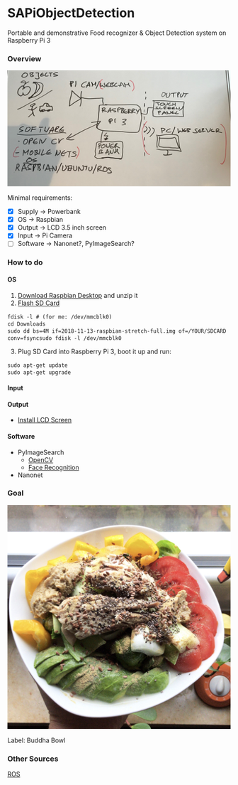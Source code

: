 # SAPiObjectDetection

Portable and demonstrative Food recognizer & Object Detection system on Raspberry Pi 3

### Overview
<p align="center">
  <img src="./images/overview.JPG">
</p>

Minimal requirements:
  * [x] Supply -> Powerbank
  * [x] OS -> Raspbian
  * [x] Output -> LCD 3.5 inch screen
  * [x] Input -> Pi Camera
  * [ ] Software -> Nanonet?, PyImageSearch?

### How to do

#### OS

1) [Download Raspbian Desktop](https://www.raspberrypi.org/downloads/raspbian/) and unzip it
2) [Flash SD Card](https://www.raspberrypi.org/documentation/installation/installing-images/linux.md)

```
fdisk -l # (for me: /dev/mmcblk0)
cd Downloads
sudo dd bs=4M if=2018-11-13-raspbian-stretch-full.img of=/YOUR/SDCARD conv=fsyncsudo fdisk -l /dev/mmcblk0
```

3) Plug SD Card into Raspberry Pi 3, boot it up and run:  

```
sudo apt-get update
sudo apt-get upgrade
```

#### Input


  
#### Output

* [Install LCD Screen](https://github.com/goodtft/LCD-show)


#### Software

* PyImageSearch
  * [OpenCV](https://www.pyimagesearch.com/2016/04/18/install-guide-raspberry-pi-3-raspbian-jessie-opencv-3/)
  * [Face Recognition](https://www.pyimagesearch.com/2018/06/25/raspberry-pi-face-recognition/)
* Nanonet

### Goal

<p align="center">
  <img src="./images/example.jpg">
</p>

Label: Buddha Bowl

### Other Sources

[ROS](https://roboticsweekends.blogspot.com/2017/12/how-to-install-ros-on-raspberry-pi-2-or.html)  
